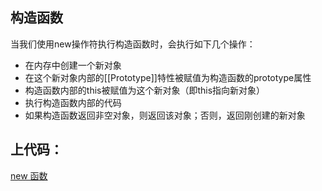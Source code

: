 ## 构造函数
当我们使用new操作符执行构造函数时，会执行如下几个操作：
- 在内存中创建一个新对象
- 在这个新对象内部的[[Prototype]]特性被赋值为构造函数的prototype属性
- 构造函数内部的this被赋值为这个新对象（即this指向新对象）
- 执行构造函数内部的代码
- 如果构造函数返回非空对象，则返回该对象；否则，返回刚创建的新对象

## 上代码：

[new 函数](./new.js)